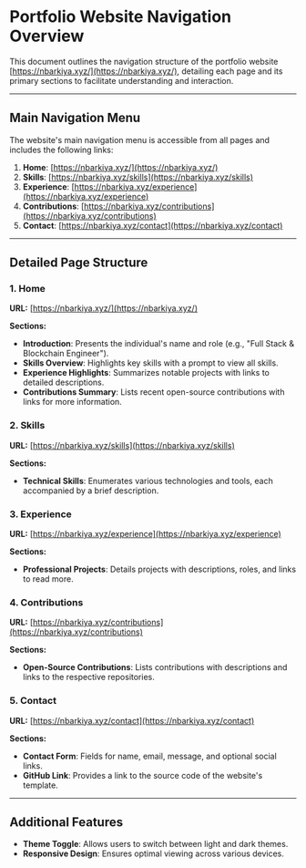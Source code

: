 # Portfolio Website Navigation Overview

This document outlines the navigation structure of the portfolio website [https://nbarkiya.xyz/](https://nbarkiya.xyz/), detailing each page and its primary sections to facilitate understanding and interaction.

---

## Main Navigation Menu

The website's main navigation menu is accessible from all pages and includes the following links:

1. **Home**: [https://nbarkiya.xyz/](https://nbarkiya.xyz/)
2. **Skills**: [https://nbarkiya.xyz/skills](https://nbarkiya.xyz/skills)
3. **Experience**: [https://nbarkiya.xyz/experience](https://nbarkiya.xyz/experience)
4. **Contributions**: [https://nbarkiya.xyz/contributions](https://nbarkiya.xyz/contributions)
5. **Contact**: [https://nbarkiya.xyz/contact](https://nbarkiya.xyz/contact)

---

## Detailed Page Structure

### 1. Home

**URL:** [https://nbarkiya.xyz/](https://nbarkiya.xyz/)

**Sections:**

- **Introduction**: Presents the individual's name and role (e.g., "Full Stack & Blockchain Engineer").
- **Skills Overview**: Highlights key skills with a prompt to view all skills.
- **Experience Highlights**: Summarizes notable projects with links to detailed descriptions.
- **Contributions Summary**: Lists recent open-source contributions with links for more information.

### 2. Skills

**URL:** [https://nbarkiya.xyz/skills](https://nbarkiya.xyz/skills)

**Sections:**

- **Technical Skills**: Enumerates various technologies and tools, each accompanied by a brief description.

### 3. Experience

**URL:** [https://nbarkiya.xyz/experience](https://nbarkiya.xyz/experience)

**Sections:**

- **Professional Projects**: Details projects with descriptions, roles, and links to read more.

### 4. Contributions

**URL:** [https://nbarkiya.xyz/contributions](https://nbarkiya.xyz/contributions)

**Sections:**

- **Open-Source Contributions**: Lists contributions with descriptions and links to the respective repositories.

### 5. Contact

**URL:** [https://nbarkiya.xyz/contact](https://nbarkiya.xyz/contact)

**Sections:**

- **Contact Form**: Fields for name, email, message, and optional social links.
- **GitHub Link**: Provides a link to the source code of the website's template.

---

## Additional Features

- **Theme Toggle**: Allows users to switch between light and dark themes.
- **Responsive Design**: Ensures optimal viewing across various devices.
